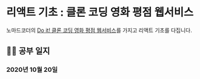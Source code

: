 # 리액트 기초 : 클론 코딩 영화 평점 웹서비스

노마드코더의 [Do it! 클론 코딩 영화 평점 웹서비스](http://www.yes24.com/Product/Goods/90344496)를 가지고 리액트 기초를 다집니다. 

## 👩‍💻 공부 일지
### 2020년 10월 20일 
